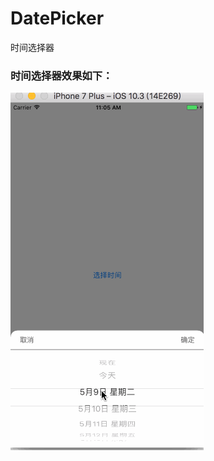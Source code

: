 # DatePicker
时间选择器
### 时间选择器效果如下：
 ![img](https://github.com/jiangboLee/DatePicker/blob/master/DatePicker/1.gif)
